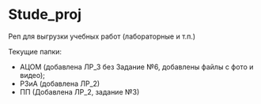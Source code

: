 # Stude_proj
Реп для выгрузки учебных работ (лабораторные и т.п.)

Текущие папки:
  - АЦОМ (добавлена ЛР_3 без Задание №6, добавлены файлы с фото и видео);
  - РЗиА (добавлена ЛР_2)
  - ПП (Добавлена ЛР_2, задание №3)
